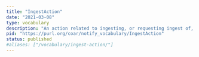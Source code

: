 ```yaml
---
title: "IngestAction"
date: "2021-03-08"
type: vocabulary
description: "An action related to ingesting, or requesting ingest of, a resource"
pid: "https://purl.org/coar/notify_vocabulary/IngestAction"
status: published
#aliases: ["/vocabulary/ingest-action/"]
---
```


